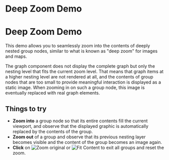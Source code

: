 <!--
 //////////////////////////////////////////////////////////////////////////////
 // @license
 // This file is part of yFiles for HTML 2.6.
 // Use is subject to license terms.
 //
 // Copyright (c) 2000-2024 by yWorks GmbH, Vor dem Kreuzberg 28,
 // 72070 Tuebingen, Germany. All rights reserved.
 //
 //////////////////////////////////////////////////////////////////////////////
-->
# Deep Zoom Demo

# Deep Zoom Demo

This demo allows you to seamlessly zoom into the contents of deeply nested group nodes, similar to what is known as "deep zoom" for images and maps.

The graph component does not display the complete graph but only the nesting level that fits the current zoom level. That means that graph items at a higher nesting level are not rendered at all, and the contents of group nodes that are too small to provide meaningful interaction is displayed as a static image. When zooming in on such a group node, this image is eventually replaced with real graph elements.

## Things to try

- **Zoom into** a group node so that its entire contents fill the current viewport, and observe that the displayed graphic is automatically replaced by the contents of the group.
- **Zoom out** of a group and observe that its previous nesting layer becomes visible and the content of the group becomes an image again.
- **Click** on ![Zoom original](../../resources/icons/zoom-original3-16.svg) or ![Fit Content](../../resources/icons/fit-16.svg) to exit all groups and reset the zoom.
